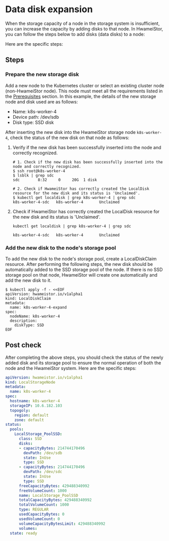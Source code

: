 # Data disk expansion

When the storage capacity of a node in the storage system is insufficient, you can increase the capacity by adding disks to that node. In HwameiStor, you can follow the steps below to add disks (data disks) to a node:

Here are the specific steps:

## Steps

### Prepare the new storage disk

Add a new node to the Kubernetes cluster or select an existing cluster node (non-HwameiStor node). This node must meet all the requirements listed in the [Prerequisites](/../install/prereq.md) section. In this example, the details of the new storage node and disk used are as follows:

- Name: k8s-worker-4
- Device path: /dev/sdb
- Disk type: SSD disk

After inserting the new disk into the HwameiStor storage node `k8s-worker-4`, check the status of the new disk on that node as follows:

1. Verify if the new disk has been successfully inserted into the node and correctly recognized.

    ```shell
    # 1. Check if the new disk has been successfully inserted into the node and correctly recognized.
    $ ssh root@k8s-worker-4
    $ lsblk | grep sdc
    sdc        8:32     0     20G  1 disk
    
    # 2. Check if HwameiStor has correctly created the LocalDisk resource for the new disk and its status is 'Unclaimed'.
    $ kubectl get localdisk | grep k8s-worker-4 | grep sdc
    k8s-worker-4-sdc   k8s-worker-4       Unclaimed 
    ```

2. Check if HwameiStor has correctly created the LocalDisk resource for the new disk and its status is 'Unclaimed'.

    ```shell
    kubectl get localdisk | grep k8s-worker-4 | grep sdc
    ```

    ```none
    k8s-worker-4-sdc   k8s-worker-4       Unclaimed 
    ```

### Add the new disk to the node's storage pool

To add the new disk to the node's storage pool, create a LocalDiskClaim resource. After performing the following steps, the new disk should be automatically added to the SSD storage pool of the node. If there is no SSD storage pool on that node, HwameiStor will create one automatically and add the new disk to it.

```console
$ kubectl apply -f - <<EOF
apiVersion: hwameistor.io/v1alpha1
kind: LocalDiskClaim
metadata:
  name: k8s-worker-4-expand
spec:
  nodeName: k8s-worker-4
  description:
    diskType: SSD
EOF
```

## Post check

After completing the above steps, you should check the status of the
newly added disk and its storage pool to ensure the normal operation
of both the node and the HwameiStor system. Here are the specific steps:

```yaml
apiVersion: hwameistor.io/v1alpha1
kind: LocalStorageNode
metadata:
  name: k8s-worker-4
spec:
  hostname: k8s-worker-4
  storageIP: 10.6.182.103
  topogoly:
    region: default
    zone: default
status:
  pools:
    LocalStorage_PoolSSD:
      class: SSD
      disks:
      - capacityBytes: 214744170496
        devPath: /dev/sdb
        state: InUse
        type: SSD
      - capacityBytes: 214744170496
        devPath: /dev/sdc
        state: InUse
        type: SSD
      freeCapacityBytes: 429488340992
      freeVolumeCount: 1000
      name: LocalStorage_PoolSSD
      totalCapacityBytes: 429488340992
      totalVolumeCount: 1000
      type: REGULAR
      usedCapacityBytes: 0
      usedVolumeCount: 0
      volumeCapacityBytesLimit: 429488340992
      volumes:
  state: ready
```
